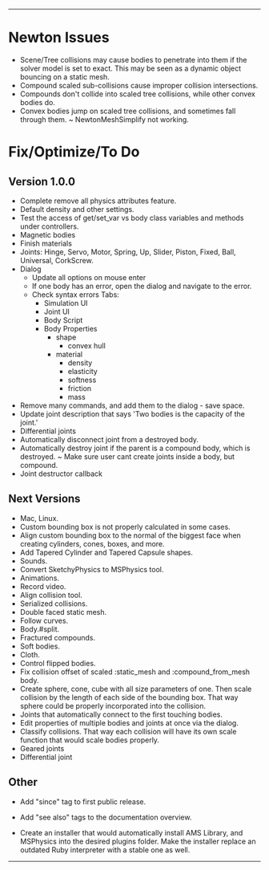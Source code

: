 --------------------------------------------------------------------------------

# Newton Issues

- Scene/Tree collisions may cause bodies to penetrate into them if the solver
  model is set to exact. This may be seen as a dynamic object bouncing on a
  static mesh.
- Compound scaled sub-collisions cause improper collision intersections.
- Compounds don't collide into scaled tree collisions, while other convex bodies
  do.
- Convex bodies jump on scaled tree collisions, and sometimes fall through them.
~ NewtonMeshSimplify not working.


# Fix/Optimize/To Do

## Version 1.0.0
- Complete remove all physics attributes feature.
- Default density and other settings.
- Test the access of get/set_var vs body class variables and methods under
  controllers.
- Magnetic bodies
- Finish materials
- Joints: Hinge, Servo, Motor, Spring, Up, Slider, Piston, Fixed, Ball, Universal,
  CorkScrew.
- Dialog
  - Update all options on mouse enter
  - If one body has an error, open the dialog and navigate to the error.
  - Check syntax errors
  Tabs:
    - Simulation UI
    - Joint UI
    - Body Script
    - Body Properties
        - shape
            - convex hull
        - material
            - density
            - elasticity
            - softness
            - friction
            - mass
- Remove many commands, and add them to the dialog - save space.
- Update joint description that says 'Two bodies is the capacity of the joint.'
- Differential joints
- Automatically disconnect joint from a destroyed body.
- Automatically destroy joint if the parent is a compound body, which is
  destroyed.
~ Make sure user cant create joints inside a body, but compound.
- Joint destructor callback

## Next Versions
- Mac, Linux.
- Custom bounding box is not properly calculated in some cases.
- Align custom bounding box to the normal of the biggest face when creating
  cylinders, cones, boxes, and more.
- Add Tapered Cylinder and Tapered Capsule shapes.
- Sounds.
- Convert SketchyPhysics to MSPhysics tool.
- Animations.
- Record video.
- Align collision tool.
- Serialized collisions.
- Double faced static mesh.
- Follow curves.
- Body.#split.
- Fractured compounds.
- Soft bodies.
- Cloth.
- Control flipped bodies.
- Fix collision offset of scaled :static_mesh and :compound_from_mesh body.
- Create sphere, cone, cube with all size parameters of one. Then scale
  collision by the length of each side of the bounding box. That way sphere
  could be properly incorporated into the collision.
- Joints that automatically connect to the first touching bodies.
- Edit properties of multiple bodies and joints at once via the dialog.
- Classify collisions. That way each collision will have its own scale function
  that would scale bodies properly.
- Geared joints
- Differential joint


## Other

- Add "since" tag to first public release.
- Add "see also" tags to the documentation overview.

- Create an installer that would automatically install AMS Library, and MSPhysics
  into the desired plugins folder. Make the installer replace an outdated Ruby
  interpreter with a stable one as well.

--------------------------------------------------------------------------------
